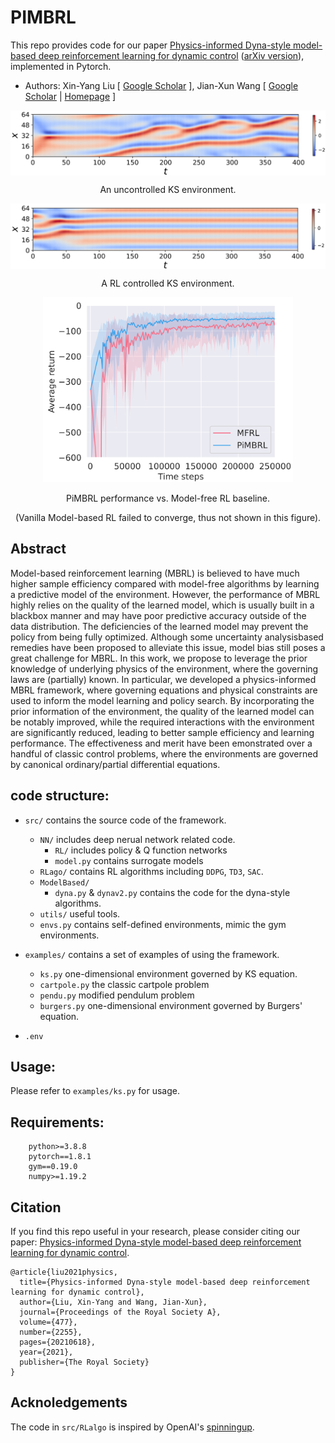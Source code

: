 # PIMBRL
This repo provides code for our paper [Physics-informed Dyna-style model-based deep reinforcement learning for dynamic control](https://royalsocietypublishing.org/doi/pdf/10.1098/rspa.2021.0618)  ([arXiv version](https://arxiv.org/abs/2108.00128)), implemented in Pytorch.
* Authors: Xin-Yang Liu \[ [Google Scholar](https://scholar.google.com/citations?user=DI9KTLoAAAAJ&hl=en) \], Jian-Xun Wang \[ [Google Scholar](https://scholar.google.com/citations?user=1cXHUD4AAAAJ&hl=en) | [Homepage](http://sites.nd.edu/jianxun-wang/) \]


<p align="center">
<img align="center" width="600" src="/docs/uncontrolled.png">
</p>
<p align="center" > An uncontrolled KS environment. </p>

<p align="center">
<img align="center" width="600" src="/docs/controlled.png">
</p>
<p align="center"> A RL controlled KS environment. </p>

<p align="center">
  <img width="400" src="/docs/performance.png">         
</p>
<p align="center" > PiMBRL performance vs. Model-free RL baseline.</p>
<p align="center"> (Vanilla Model-based RL failed to converge, thus not shown in this figure). </p>




## Abstract
Model-based reinforcement learning (MBRL) is believed to have much higher sample efficiency compared with model-free algorithms by learning a predictive model of the environment. However, the performance of MBRL highly relies on the quality of the learned model, which is usually built in a blackbox manner and may have poor predictive accuracy outside of the data distribution. The deficiencies of the learned model may prevent the policy from being fully optimized. Although some uncertainty analysisbased remedies have been proposed to alleviate this issue, model bias still poses a great challenge for MBRL. In this work, we propose to leverage the prior knowledge of underlying physics of the environment, where the governing laws are (partially) known. In particular, we developed a physics-informed MBRL framework, where governing equations and physical constraints are used to inform the model learning and policy search. By incorporating the prior information of the environment, the quality of the learned model can be notably improved, while the required interactions with the environment are significantly reduced, leading to better sample efficiency and learning performance. The effectiveness and merit have been emonstrated over a handful of classic control problems, where the environments are governed by canonical ordinary/partial differential equations.

## code structure:
* `src/` contains the source code of the framework.
  * `NN/` includes deep nerual network related code.
    * `RL/` includes policy & Q function networks
    * `model.py` contains surrogate models
  * `RLago/` contains RL algorithms including `DDPG`, `TD3`, `SAC`.
  * `ModelBased/` 
    * `dyna.py` & `dynav2.py` contains the code for the dyna-style algorithms.
  * `utils/` useful tools.
  * `envs.py` contains self-defined environments, mimic the gym environments.
  
* `examples/` contains a set of examples of using the framework.
  * `ks.py` one-dimensional environment governed by KS equation.
  * `cartpole.py` the classic cartpole problem
  * `pendu.py` modified pendulum problem
  * `burgers.py` one-dimensional environment governed by Burgers' equation.

* `.env`

## Usage:
Please refer to `examples/ks.py` for usage.

## Requirements:
```
    python>=3.8.8
    pytorch==1.8.1
    gym==0.19.0
    numpy>=1.19.2
```

## Citation
If you find this repo useful in your research, please consider citing our paper: [Physics-informed Dyna-style model-based deep reinforcement learning for dynamic control](https://royalsocietypublishing.org/doi/pdf/10.1098/rspa.2021.0618).

``` 
@article{liu2021physics,
  title={Physics-informed Dyna-style model-based deep reinforcement learning for dynamic control},
  author={Liu, Xin-Yang and Wang, Jian-Xun},
  journal={Proceedings of the Royal Society A},
  volume={477},
  number={2255},
  pages={20210618},
  year={2021},
  publisher={The Royal Society}
}
```
## Acknoledgements
The code in `src/RLalgo` is inspired by OpenAI's [spinningup](https://spinningup.openai.com/en/latest/).
